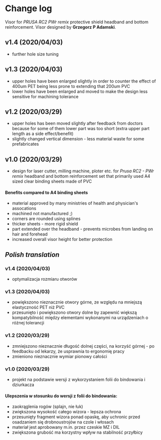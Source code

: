 
# Change log
Visor for *PRUSA RC2 PWr remix* protective shield headband and bottom reinforcement. Visor designed by **Grzegorz P Adamski**. 



## v1.4 (2020/04/03)
* further hole size tuning 

## v1.3  (2020/04/03)
 * upper holes have been enlarged slightly in order to counter the effect of 400um PET being less prone to extending that 200um PVC 
 * lower holes have been enlarged and moved to make the design less sensitive for machining tolerance

## v1.2 (2020/03/29)
* upper holes has been moved slightly after feedback from doctors because for some of them lower part was too short (extra upper part length as a side effect/benefit)
* slightly changed vertical dimension - less material waste for some prefabricates 

## v1.0 (2020/03/29)
* design for laser cutter, milling machine, ploter etc. for *Prusa RC2 - PWr remix* headband and bottom reinforcement set that primarily used A4 sized clear binding sheets made of PVC 
#### Benefits compared to A4 binding sheets
* material approved by many ministries of health and physician's assocations
* machined not manufactured ;)
* corners are rounded using splines
* thicker sheets - more rigid shield
* part extended over the headband - prevents microbes from landing on hair and forehead 
* increased overall visor height for better protection



## *Polish translation*
### v1.4 (2020/04/03)
* optymalizacja rozmiaru otworów
### v1.3 (2020/04/03)
* powiększono nieznacznie otwory górne, ze względu na mniejszą elastyczność PET niż PVC
* przesunięto i powiększono otwory dolne by zapewnić większą kompatybilność między elementami wykonanymi na urządzeniach o różnej tolerancji

### v1.2 (2020/03/29)
* zmniejszono nieznacznie długość dolnej części, na korzyść górnej - po feedbacku od lekarzy, że usprawnia to ergonomię pracy
* zmieniono nieznacznie wymiar pionowy całości


### v1.0 (2020/03/29)
* projekt na podstawie wersji z wykorzystaniem folii do bindowania i dziurkacza
#### Ulepszenia w stosunku do wersji z folii do bindowania:
* zaokrąglenia rogów (splajn, nie łuk)
* zwiększona wysokość całego wizora - lepsza ochrona 
* przesunięty fragment wizora ponad opaskę, aby uchronic przed osadzaniem się drobnoustrojów na czole i włosach
* materiał jest aprobowany m.in. przez czeskie MZ i DIL
* zwiększona grubość ma korzystny wpływ na stabilność przyłbicy





